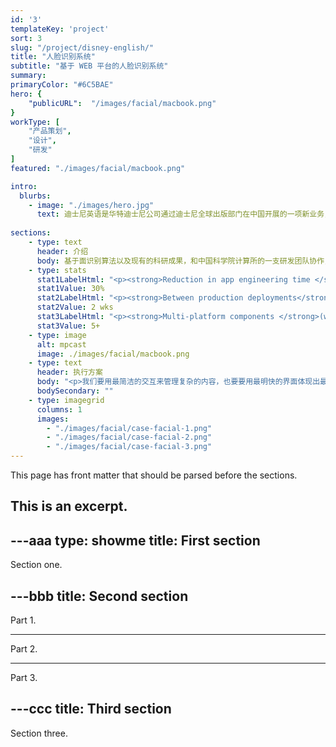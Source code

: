 ```yaml
---
id: '3'
templateKey: 'project'
sort: 3
slug: "/project/disney-english/"
title: "人脸识别系统"
subtitle: "基于 WEB 平台的人脸识别系统"
summary: 
primaryColor: "#6C5BAE"
hero: {
    "publicURL":  "/images/facial/macbook.png"
}
workType: [
    "产品策划",
    "设计",
    "研发"
]
featured: "./images/facial/macbook.png"

intro:
  blurbs:
    - image: "./images/hero.jpg"
      text: 迪士尼英语是华特迪士尼公司通过迪士尼全球出版部门在中国开展的一项新业务，为儿童英语学习设定了全新标准。我结合迪士尼英语品牌的特点与 VI 标准，对其 APP 进行了全新的设计创造.
  
sections:
    - type: text
      header: 介绍
      body: 基于面识别算法以及现有的科研成果，和中国科学院计算所的一支研发团队协作，为「日本 JIEM 公司」 打造的一款基于 WEB 的面部识交互应用系统。
    - type: stats
      stat1LabelHtml: "<p><strong>Reduction in app engineering time </strong>for all mobile apps</p>"
      stat1Value: 30%
      stat2LabelHtml: "<p><strong>Between production deployments</strong>, down from 6 months</p>" 
      stat2Value: 2 wks
      stat3LabelHtml: "<p><strong>Multi-platform components </strong>(work across both web and native mobile) built</p>"
      stat3Value: 5+
    - type: image
      alt: mpcast
      image: ./images/facial/macbook.png
    - type: text
      header: 执行方案
      body: "<p>我们要用最简洁的交互来管理复杂的内容，也要要用最明快的界面体现出最便捷的的交互，轻量级的小程序移动端是最轻便的播客应用。</p>"
      bodySecondary: ""  
    - type: imagegrid
      columns: 1
      images:
        - "./images/facial/case-facial-1.png"
        - "./images/facial/case-facial-2.png"
        - "./images/facial/case-facial-3.png"
---
```


This page has front matter that should be parsed before the sections.

This is an excerpt.
---

---aaa
type: showme
title: First section
---

Section one.

---bbb
title: Second section
---

Part 1.

---

Part 2.

---

Part 3.

---ccc
title: Third section
---

Section three.
